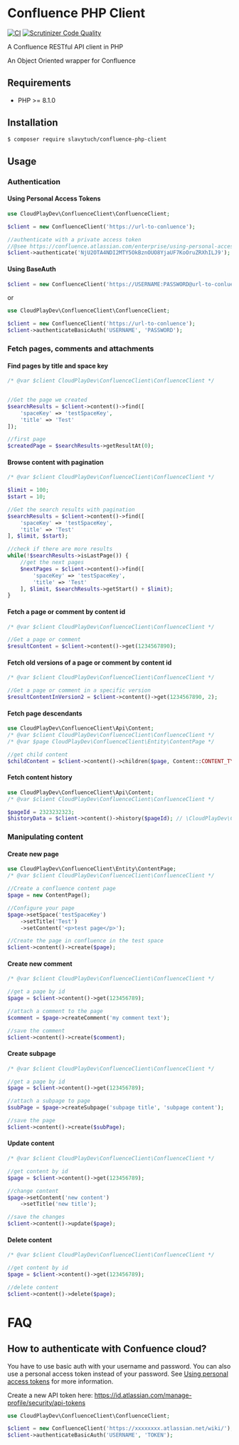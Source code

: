 # Confluence PHP Client
[![CI](https://github.com/CloudPlayDev/confluence-php-client/actions/workflows/ci.yml/badge.svg)](https://github.com/CloudPlayDev/confluence-php-client/actions/workflows/ci.yml) [![Scrutinizer Code Quality](https://scrutinizer-ci.com/g/CloudPlayDev/confluence-php-client/badges/quality-score.png?b=main)](https://scrutinizer-ci.com/g/CloudPlayDev/confluence-php-client/?branch=main)

A Confluence RESTful API client in PHP

An Object Oriented wrapper for Confluence

## Requirements

* PHP >= 8.1.0

## Installation

```bash
$ composer require slavytuch/confluence-php-client
```

## Usage

### Authentication

#### Using Personal Access Tokens
```php
use CloudPlayDev\ConfluenceClient\ConfluenceClient;

$client = new ConfluenceClient('https://url-to-conluence');

//authenticate with a private access token
//@see https://confluence.atlassian.com/enterprise/using-personal-access-tokens-1026032365.html
$client->authenticate('NjU2OTA4NDI2MTY5OkBznOUO8YjaUF7KoOruZRXhILJ9');
```
#### Using BaseAuth
```php
$client = new ConfluenceClient('https://USERNAME:PASSWORD@url-to-conluence');
```
or
```php
use CloudPlayDev\ConfluenceClient\ConfluenceClient;

$client = new ConfluenceClient('https://url-to-conluence');
$client->authenticateBasicAuth('USERNAME', 'PASSWORD');
```

### Fetch pages, comments and attachments

#### Find pages by title and space key
```php
/* @var $client CloudPlayDev\ConfluenceClient\ConfluenceClient */


//Get the page we created
$searchResults = $client->content()->find([
    'spaceKey' => 'testSpaceKey',
    'title' => 'Test'
]);

//first page
$createdPage = $searchResults->getResultAt(0);
```

#### Browse content with pagination
```php
/* @var $client CloudPlayDev\ConfluenceClient\ConfluenceClient */

$limit = 100;
$start = 10;

//Get the search results with pagination
$searchResults = $client->content()->find([
    'spaceKey' => 'testSpaceKey',
    'title' => 'Test'
], $limit, $start);

//check if there are more results
while(!$searchResults->isLastPage()) {
    //get the next pages
    $nextPages = $client->content()->find([
        'spaceKey' => 'testSpaceKey',
        'title' => 'Test'
    ], $limit, $searchResults->getStart() + $limit);
}
``` 

#### Fetch a page or comment by content id
```php
/* @var $client CloudPlayDev\ConfluenceClient\ConfluenceClient */

//Get a page or comment
$resultContent = $client->content()->get(1234567890);
```

#### Fetch old versions of a page or comment by content id
```php
/* @var $client CloudPlayDev\ConfluenceClient\ConfluenceClient */

//Get a page or comment in a specific version
$resultContentInVersion2 = $client->content()->get(1234567890, 2);
```

#### Fetch page descendants
```php
use CloudPlayDev\ConfluenceClient\Api\Content;
/* @var $client CloudPlayDev\ConfluenceClient\ConfluenceClient */
/* @var $page CloudPlayDev\ConfluenceClient\Entity\ContentPage */

//get child content
$childContent = $client->content()->children($page, Content::CONTENT_TYPE_PAGE); //\CloudPlayDev\ConfluenceClient\Entity\ContentSearchResult
```

#### Fetch content history
```php
use CloudPlayDev\ConfluenceClient\Api\Content;
/* @var $client CloudPlayDev\ConfluenceClient\ConfluenceClient */

$pageId = 2323232323;
$historyData = $client->content()->history($pageId); // \CloudPlayDev\ConfluenceClient\Entity\ContentHistory
```

### Manipulating  content

#### Create new page
```php
use CloudPlayDev\ConfluenceClient\Entity\ContentPage;
/* @var $client CloudPlayDev\ConfluenceClient\ConfluenceClient */

//Create a confluence content page
$page = new ContentPage();

//Configure your page
$page->setSpace('testSpaceKey')
    ->setTitle('Test')
    ->setContent('<p>test page</p>');

//Create the page in confluence in the test space
$client->content()->create($page);
```

#### Create new comment
```php
/* @var $client CloudPlayDev\ConfluenceClient\ConfluenceClient */

//get a page by id
$page = $client->content()->get(123456789);

//attach a comment to the page
$comment = $page->createComment('my comment text');

//save the comment
$client->content()->create($comment);
```

#### Create subpage
```php
/* @var $client CloudPlayDev\ConfluenceClient\ConfluenceClient */

//get a page by id
$page = $client->content()->get(123456789);

//attach a subpage to page
$subPage = $page->createSubpage('subpage title', 'subpage content');

//save the page
$client->content()->create($subPage);
```

#### Update content
```php
/* @var $client CloudPlayDev\ConfluenceClient\ConfluenceClient */

//get content by id
$page = $client->content()->get(123456789);

//change content
$page->setContent('new content')
    ->setTitle('new title');

//save the changes
$client->content()->update($page);
```

#### Delete content
```php
/* @var $client CloudPlayDev\ConfluenceClient\ConfluenceClient */

//get content by id
$page = $client->content()->get(123456789);

//delete content
$client->content()->delete($page);
```


# FAQ
## How to authenticate with Confuence cloud?
You have to use basic auth with your username and password. You can also use a personal access token instead of your password. See [Using personal access tokens](https://confluence.atlassian.com/enterprise/using-personal-access-tokens-1026032365.html) for more information.

Create a new API token here: https://id.atlassian.com/manage-profile/security/api-tokens

```php
use CloudPlayDev\ConfluenceClient\ConfluenceClient;

$client = new ConfluenceClient('https://xxxxxxxx.atlassian.net/wiki/');
$client->authenticateBasicAuth('USERNAME', 'TOKEN');
```
